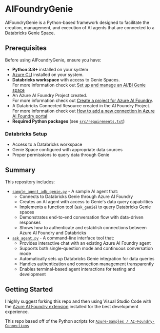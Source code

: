 # AIFoundryGenie

AIFoundryGenie is a Python-based framework designed to facilitate the creation, management, and execution of AI agents that are connected to a Databricks Genie Space. 

## Prerequisites

Before using AIFoundryGenie, ensure you have:

- **Python 3.8+** installed on your system
- [Azure CLI](https://learn.microsoft.com/en-us/cli/azure/?view=azure-cli-latest) installed on your system.
- **Databricks workspace** with access to Genie Spaces.  <BR>For more information check out [Set up and manage an AI/BI Genie space](https://learn.microsoft.com/en-us/azure/databricks/genie/set-up)
- An Azure AI Foundry Project created.  <BR>For more information check out [Create a project for Azure AI Foundry](https://learn.microsoft.com/en-us/azure/ai-foundry/how-to/create-projects?tabs=ai-foundry&pivots=fdp-project).
- A Databricks Connected Resource created in the AI Foundry Project.  <BR>For more information check out [How to add a new connection in Azure AI Foundry portal](https://learn.microsoft.com/en-us/azure/ai-foundry/how-to/connections-add?pivots=fdp-project)
- **Required Python packages** (see [`src/requirements.txt`](src/requirements.txt))

### Databricks Setup
- Access to a Databricks workspace
- Genie Space configured with appropriate data sources
- Proper permissions to query data through Genie

## Summary

This repository includes:
- [`sample_agent_adb_genie.py`](src/sample_agent_adb_genie.py) - A sample AI agent that:
  - Connects to Databricks Genie through Azure AI Foundry
  - Creates an AI agent with access to Genie's data query capabilities
  - Implements a function tool (`ask_genie`) to query Databricks Genie spaces
  - Demonstrates end-to-end conversation flow with data-driven responses
  - Shows how to authenticate and establish connections between Azure AI Foundry and Databricks
- [`ask_agent.py`](src/ask_agent.py) - A command-line interface tool that:
  - Provides interactive chat with an existing Azure AI Foundry agent
  - Supports both single-question mode and continuous conversation mode
  - Automatically sets up Databricks Genie integration for data queries
  - Handles authentication and connection management transparently
  - Enables terminal-based agent interactions for testing and development

## Getting Started

I highly suggest forking this repo and then using Visual Studio Code with the [Azure AI Foundry extension](https://learn.microsoft.com/en-us/azure/ai-foundry/how-to/develop/get-started-projects-vs-code) installed for the best development experience.

This repo based off of the Python scripts for [`Azure-Samples /
AI-Foundry-Connections`](https://github.com/Azure-Samples/AI-Foundry-Connections/tree/main)


